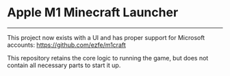 # Apple M1 Minecraft Launcher
---

This project now exists with a UI and has proper support for Microsoft accounts: https://github.com/ezfe/m1craft

This repository retains the core logic to running the game, but does not contain all necessary parts to start it up.
